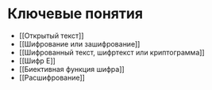 # Ключевые понятия

- [[Открытый текст]]
- [[Шифрование или зашифрование]]
- [[Шифрованный текст, шифртекст или криптограмма]]
- [[Шифр E]]
- [[Биективная функция шифра]]
- [[Расшифрование]]



